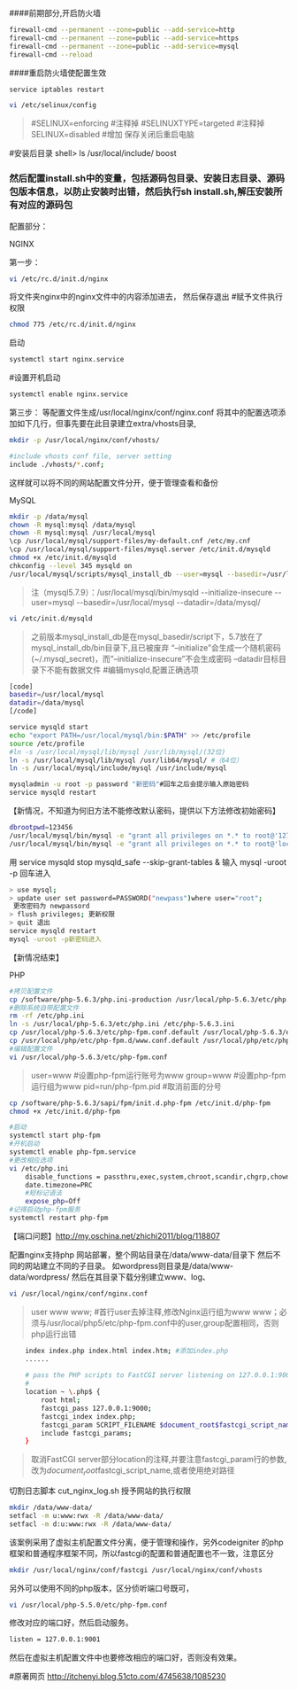 ####前期部分,开启防火墙
```sh
firewall-cmd --permanent --zone=public --add-service=http
firewall-cmd --permanent --zone=public --add-service=https
firewall-cmd --permanent --zone=public --add-service=mysql
firewall-cmd --reload
```
####重启防火墙使配置生效
```sh
service iptables restart
```

```sh
vi /etc/selinux/config
```
> #SELINUX=enforcing #注释掉
> #SELINUXTYPE=targeted #注释掉
> SELINUX=disabled #增加
保存关闭后重启电脑

#安装后目录
shell> ls /usr/local/include/
boost

### 然后配置install.sh中的变量，包括源码包目录、安装日志目录、源码包版本信息，以防止安装时出错，然后执行sh install.sh,解压安装所有对应的源码包


配置部分：

NGINX

第一步：
```sh
vi /etc/rc.d/init.d/nginx
```
将文件夹nginx中的nginx文件中的内容添加进去，
然后保存退出
#赋予文件执行权限
```sh
chmod 775 /etc/rc.d/init.d/nginx
```
启动
```sh
systemctl start nginx.service
```
#设置开机启动
```sh
systemctl enable nginx.service
```

第三步：
等配置文件生成/usr/local/nginx/conf/nginx.conf
将其中的配置选项添加如下几行，但事先要在此目录建立extra/vhosts目录,
```sh
mkdir -p /usr/local/nginx/conf/vhosts/
```

```sh
#include vhosts conf file, server setting
include ./vhosts/*.conf;
```
这样就可以将不同的网站配置文件分开，便于管理查看和备份


MySQL

```sh
mkdir -p /data/mysql
chown -R mysql:mysql /data/mysql
chown -R mysql:mysql /usr/local/mysql
\cp /usr/local/mysql/support-files/my-default.cnf /etc/my.cnf
\cp /usr/local/mysql/support-files/mysql.server /etc/init.d/mysqld
chmod +x /etc/init.d/mysqld
chkconfig --level 345 mysqld on
/usr/local/mysql/scripts/mysql_install_db --user=mysql --basedir=/usr/local/mysql --datadir=/data/mysql/ --defaults-file
```

> 注（mysql5.7.9）：/usr/local/mysql/bin/mysqld --initialize-insecure --user=mysql --basedir=/usr/local/mysql --datadir=/data/mysql/

```sh
vi /etc/init.d/mysqld
```
> 之前版本mysql_install_db是在mysql_basedir/script下，5.7放在了mysql_install_db/bin目录下,且已被废弃
> “–initialize”会生成一个随机密码(~/.mysql_secret)，而”–initialize-insecure”不会生成密码
> –datadir目标目录下不能有数据文件
#编辑mysqld,配置正确选项
```sh
[code]
basedir=/usr/local/mysql
datadir=/data/mysql
[/code]
```

```sh
service mysqld start
echo "export PATH=/usr/local/mysql/bin:$PATH" >> /etc/profile
source /etc/profile
#ln -s /usr/local/mysql/lib/mysql /usr/lib/mysql/(32位)
ln -s /usr/local/mysql/lib/mysql /usr/lib64/mysql/ #（64位）
ln -s /usr/local/mysql/include/mysql /usr/include/mysql

mysqladmin -u root -p password "新密码"#回车之后会提示输入原始密码
service mysqld restart
```

【新情况，不知道为何旧方法不能修改默认密码，提供以下方法修改初始密码】

```sh
dbrootpwd=123456
/usr/local/mysql/bin/mysql -e "grant all privileges on *.* to root@'127.0.0.1' identified by \"$dbrootpwd\" with grant option;"
/usr/local/mysql/bin/mysql -e "grant all privileges on *.* to root@'localhost' identified by \"$dbrootpwd\" with grant option;"
```

用 service mysqld stop
mysqld_safe --skip-grant-tables &
输入 mysql -uroot -p 回车进入
```sh
> use mysql;
> update user set password=PASSWORD("newpass")where user="root";
 更改密码为 newpassord
> flush privileges; 更新权限
> quit 退出
service mysqld restart
mysql -uroot -p新密码进入
```
【新情况结束】


PHP

```sh
#拷贝配置文件
cp /software/php-5.6.3/php.ini-production /usr/local/php-5.6.3/etc/php.ini
#删除系统自带配置文件
rm -rf /etc/php.ini
ln -s /usr/local/php-5.6.3/etc/php.ini /etc/php-5.6.3.ini
cp /usr/local/php-5.6.3/etc/php-fpm.conf.default /usr/local/php-5.6.3/etc/php-fpm.conf
cp /usr/local/php/etc/php-fpm.d/www.conf.default /usr/local/php/etc/php-fpm.d/www.conf
#编辑配置文件
vi /usr/local/php-5.6.3/etc/php-fpm.conf
```

> user=www   	#设置php-fpm运行账号为www
> group=www   #设置php-fpm运行组为www
> pid=run/php-fpm.pid #取消前面的分号

```sh
cp /software/php-5.6.3/sapi/fpm/init.d.php-fpm /etc/init.d/php-fpm
chmod +x /etc/init.d/php-fpm

#启动
systemctl start php-fpm
#开机启动
systemctl enable php-fpm.service
#更改相应选项
vi /etc/php.ini
	disable_functions = passthru,exec,system,chroot,scandir,chgrp,chown,shell_exec,proc_open,proc_get_status,ini_alter,ini_alter,ini_restore,dl,openlog,syslog,readlink,symlink,popepassthru,stream_socket_server,escapeshellcmd,dll,popen,disk_free_space,checkdnsrr,checkdnsrr,getservbyname,getservbyport,disk_total_space,posix_ctermid,posix_get_last_error,posix_getcwd, posix_getegid,posix_geteuid,posix_getgid, posix_getgrgid,posix_getgrnam,posix_getgroups,posix_getlogin,posix_getpgid,posix_getpgrp,posix_getpid, posix_getppid,posix_getpwnam,posix_getpwuid, posix_getrlimit, posix_getsid,posix_getuid,posix_isatty, posix_kill,posix_mkfifo,posix_setegid,posix_seteuid,posix_setgid, posix_setpgid,posix_setsid,posix_setuid,posix_strerror,posix_times,posix_ttyname,posix_uname
	date.timezone=PRC
	#短标记语法
	expose_php=Off
#记得启动php-fpm服务
systemctl restart php-fpm
```
【端口问题】http://my.oschina.net/zhichi2011/blog/118807
	
	
配置nginx支持php
网站部署，整个网站目录在/data/www-data/目录下
然后不同的网站建立不同的子目录。
如wordpress则目录是/data/www-data/wordpress/
然后在其目录下载分别建立www、log、

```sh
vi /usr/local/nginx/conf/nginx.conf
```

> user www www; #首行user去掉注释,修改Nginx运行组为www www；必须与/usr/local/php5/etc/php-fpm.conf中的user,group配置相同，否则php运行出错 

```sh
	index index.php index.html index.htm; #添加index.php
	......
	
	# pass the PHP scripts to FastCGI server listening on 127.0.0.1:9000
	#
	location ~ \.php$ {
		root html;
		fastcgi_pass 127.0.0.1:9000;
		fastcgi_index index.php;
		fastcgi_param SCRIPT_FILENAME $document_root$fastcgi_script_name;
		include fastcgi_params;
	}
```
> 取消FastCGI server部分location的注释,并要注意fastcgi_param行的参数,改为$document_root$fastcgi_script_name,或者使用绝对路径

切割日志脚本
cut_nginx_log.sh
授予网站的执行权限

```sh
mkdir /data/www-data/
setfacl -m u:www:rwx -R /data/www-data/
setfacl -m d:u:www:rwx -R /data/www-data/
```

该案例采用了虚拟主机配置文件分离，便于管理和操作，另外codeigniter 的php框架和普通程序框架不同，所以fastcgi的配置和普通配置也不一致，注意区分

```sh
mkdir /usr/local/nginx/conf/fastcgi /usr/local/nginx/conf/vhosts
```

另外可以使用不同的php版本，区分侦听端口号既可，

```sh
vi /usr/local/php-5.5.0/etc/php-fpm.conf
```
修改对应的端口好，然后启动服务。

```sh
listen = 127.0.0.1:9001
```

然后在虚拟主机配置文件中也要修改相应的端口好，否则没有效果。

#原著网页
http://itchenyi.blog.51cto.com/4745638/1085230
